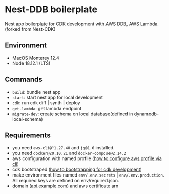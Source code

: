 # Nest-DDB boilerplate

Nest app boilerplate for CDK development with AWS DDB, AWS Lambda. (forked from Nest-CDK)

## Environment

- MacOS Monterey 12.4
- Node 18.12.1 (LTS)

## Commands

- `build`: bundle nest app
- `start`: start nest app for local development
- `cdk`: run cdk diff | synth | deploy
- `get-lambda`: get lambda endpoint
- `migrate-dev`: create schema on local database(defined in dynamodb-local-schema)

## Requirements

- you need `aws-cli@^1.27.40` and `jq@1.6` installed.
- you need `docker@20.10.21` and `docker-compose@2.14.2`
- aws configuration with named profile ([how to configure aws profile via cli](https://docs.aws.amazon.com/ko_kr/cli/latest/userguide/cli-configure-profiles.html))
- cdk bootstraped ([how to bootstrapping for cdk development](https://docs.aws.amazon.com/ko_kr/cdk/v2/guide/bootstrapping.html))
- make environment files named `env/.env.secrets` | `env/.env.production`. All required keys are defined on env/required.json.
- domain (api.example.com) and aws certificate arn
